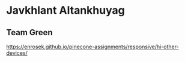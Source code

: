 # Javkhlant Altankhuyag

## Team Green

https://enrosek.github.io/pinecone-assignments/responsive/hi-other-devices/
